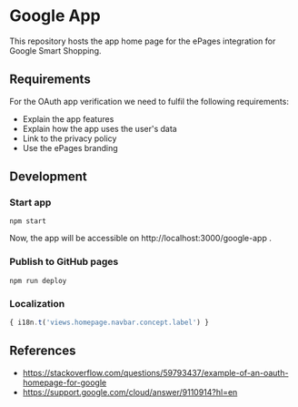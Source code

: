 # Google App

This repository hosts the app home page for the ePages integration
for Google Smart Shopping.

## Requirements

For the OAuth app verification we need to fulfil the following requirements:

- Explain the app features
- Explain how the app uses the user's data
- Link to the privacy policy
- Use the ePages branding

## Development

### Start app

```
npm start
```

Now, the app will be accessible on http://localhost:3000/google-app .

### Publish to GitHub pages

```
npm run deploy
```

### Localization

```jsx
{ i18n.t('views.homepage.navbar.concept.label') }
```

## References

- https://stackoverflow.com/questions/59793437/example-of-an-oauth-homepage-for-google
- https://support.google.com/cloud/answer/9110914?hl=en

